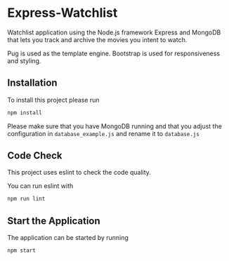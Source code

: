# Express-Watchlist
Watchlist application using the Node.js framework Express and MongoDB that lets you track and archive the movies you intent to watch.

Pug is used as the template engine.
Bootstrap is used for responsiveness and styling.

## Installation
To install this project please run
```bash
npm install
```

Please make sure that you have MongoDB running and that you adjust the configuration in
`database_example.js` and rename it to `database.js`

## Code Check
This project uses eslint to check the code quality.

You can run eslint with
```bash
npm run lint
```
## Start the Application


The application can be started by running
```bash
npm start
```
